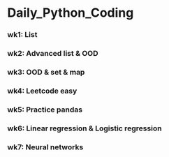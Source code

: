# Daily_Python_Coding
### wk1: List
### wk2: Advanced list & OOD
### wk3: OOD & set & map
### wk4: Leetcode easy
### wk5: Practice pandas
### wk6: Linear regression & Logistic regression
### wk7: Neural networks
